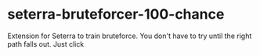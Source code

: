 # seterra-bruteforcer-100-chance
Extension for Seterra to train bruteforce. You don't have to try until the right path falls out. Just click

